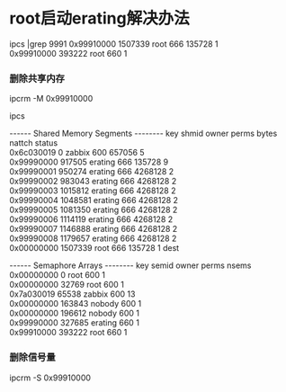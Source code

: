 # root启动erating解决办法
ipcs |grep 9991
0x99910000 1507339    root      666        135728    1                      
0x99910000 393222    root      660        1

### 删除共享内存
ipcrm -M 0x99910000

ipcs 

------ Shared Memory Segments --------
key        shmid      owner      perms      bytes      nattch    status      
0x6c030019 0          zabbix    600        657056    5                      
0x99990000 917505    erating    666        135728    9                      
0x99990001 950274    erating    666        4268128    2                      
0x99990002 983043    erating    666        4268128    2                      
0x99990003 1015812    erating    666        4268128    2                      
0x99990004 1048581    erating    666        4268128    2                      
0x99990005 1081350    erating    666        4268128    2                      
0x99990006 1114119    erating    666        4268128    2                      
0x99990007 1146888    erating    666        4268128    2                      
0x99990008 1179657    erating    666        4268128    2                      
0x00000000 1507339    root      666        135728    1          dest        

------ Semaphore Arrays --------
key        semid      owner      perms      nsems    
0x00000000 0          root      600        1        
0x00000000 32769      root      600        1        
0x7a030019 65538      zabbix    600        13        
0x00000000 163843    nobody    600        1        
0x00000000 196612    nobody    600        1        
0x99990000 327685    erating    660        1        
0x99910000 393222    root      660        1        

### 删除信号量
ipcrm -S 0x99910000